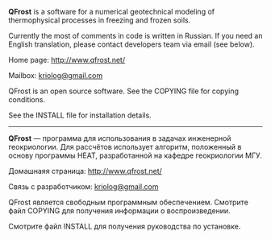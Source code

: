 **QFrost** is a software for a numerical geotechnical modeling of thermophysical
processes in freezing and frozen soils.

Currently the most of comments in code is written in Russian. If you need
an English translation, please contact developers team via email (see below).

Home page: http://www.qfrost.net/

Mailbox: kriolog@gmail.com

QFrost is an open source software.  See the COPYING file for copying conditions.

See the INSTALL file for installation details.

***

**QFrost** — программа для использования в задачах инженерной геокриологии.
Для рассчётов использует алгоритм, положенный в основу программы HEAT,
разработанной на кафедре геокриологии МГУ.

Домашнаяя страница: http://www.qfrost.net/

Связь с разработчиком: kriolog@gmail.com

QFrost является свободным программным обеспечением.
Смотрите файл COPYING для получения информации о воспроизведении.

Смотрите файл INSTALL для получения руководства по установке.
